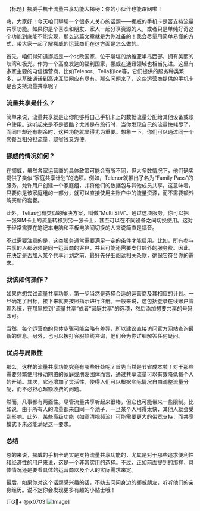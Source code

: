 【标题】挪威手机卡流量共享功能大揭秘：你的小伙伴也能蹭网啦！

嗨，大家好！今天咱们聊聊一个很多人关心的话题——挪威的手机卡是否支持流量共享功能。如果你是个喜欢和朋友、家人一起分享资源的人，或者只是单纯好奇这个功能到底能不能实现，那么这篇文章就是为你准备的！我会尽量用简单易懂的方式，带大家一起了解挪威的运营商们在这方面是怎么做的。

首先，咱们得知道挪威是一个北欧国家，位于斯堪的纳维亚半岛西部，拥有美丽的峡湾和极光。作为一个高度发达的福利国家，挪威在通讯领域也相当先进。这里有多家主要的电信运营商，比如Telenor、Telia和Ice等，它们提供的服务种类繁多，从基础通话到高速互联网应有尽有。那么问题来了，这些运营商提供的手机卡是否支持流量共享呢？

### 流量共享是什么？
简单来说，流量共享就是让你能够将自己手机卡上的数据流量分配给其他设备或账户使用。这听起来是不是很酷？尤其是在旅行时，当你发现自己的流量快耗尽了，而同伴却还有剩余时，这种功能就显得尤为重要。想象一下，你们可以通过同一个套餐互相分担流量，既省钱又方便。

### 挪威的情况如何？
在挪威，虽然各家运营商的具体政策可能会有所不同，但大多数情况下，他们确实提供了类似“家庭共享计划”的选项。例如，Telenor就推出了名为“Family Pass”的服务，允许用户创建一个家庭组，并将他们的数据包与其他成员共享。这意味着，只要你是该家庭组的一部分，就可以直接使用主账户中的流量资源，而不需要额外购买新的套餐。

此外，Telias也有类似的解决方案，叫做“Multi SIM”。通过这项服务，你可以把一张SIM卡上的流量转移到另一张卡上，甚至可以在不同设备之间切换使用。这对于经常需要在笔记本电脑和平板电脑间切换的人来说简直是福音。

不过需要注意的是，这类服务通常需要满足一定的条件才能启用。比如，所有参与共享的人都必须是同一运营商的客户，并且可能还需要支付额外的服务费。因此，在决定是否加入某个共享计划之前，最好先仔细阅读相关条款，确保它符合你的需求。

### 我该如何操作？
如果你想尝试流量共享功能，第一步当然是选择合适的运营商及其相应的计划。一旦确定了目标，接下来就要按照指示进行注册。一般来说，这包括登录在线账户管理系统，在那里找到“流量共享”或者“家庭共享”的选项，然后添加想要共享的号码即可。

当然，每个运营商的具体步骤可能会略有差异，所以建议直接访问官方网站查询最新的信息。另外，也可以拨打客服热线咨询，他们会为你详细解答任何疑问。

### 优点与局限性
那么，这样的流量共享功能究竟有哪些好处呢？首先当然是节省成本啦！对于那些需要频繁使用移动网络的家庭或朋友团体而言，通过共享流量可以有效降低每个人的开销。其次，它还增加了灵活性，使得人们可以根据实际情况自由调整流量分配，而不必担心超额收费的问题。

然而，凡事都有两面性。尽管流量共享听起来很棒，但它也可能带来一些限制。比如说，由于所有人的流量都来自同一个池子，一旦某个人用得太快，其他人就会受到影响。此外，某些高级功能（如高清视频流）可能需要更大的带宽支持，而共享模式下未必能满足这一要求。

### 总结
总的来说，挪威的手机卡确实是支持流量共享功能的，尤其是对于那些追求便利性和经济性的用户来说，这是一个非常实用的选择。不过，正如前面提到的那样，具体情况还是要看具体的运营商以及个人的实际需求来定。

最后，如果你对这个话题感兴趣的话，不妨去问问身边的挪威朋友，听听他们的亲身经历。说不定你会发现更多有趣的小贴士哦！

[TG💪+ @jx0703 ![Image](https://github.com/user-attachments/assets/dbca1d08-cadb-493c-b0ec-ad6f7a83f270)]